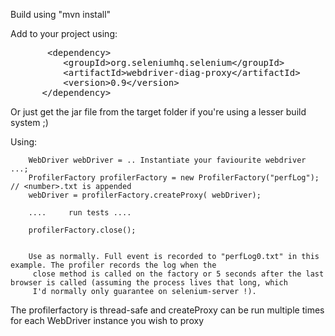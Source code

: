 Build using "mvn install"

Add to your project using:

<pre>
       &lt;dependency>
          &lt;groupId>org.seleniumhq.selenium&lt;/groupId>
          &lt;artifactId>webdriver-diag-proxy&lt;/artifactId>
          &lt;version>0.9&lt;/version>
      &lt;/dependency>
</pre>

Or just get the jar file from the target folder if you're using a lesser build system ;)


Using:

        WebDriver webDriver = .. Instantiate your faviourite webdriver ...;
        ProfilerFactory profilerFactory = new ProfilerFactory("perfLog");  // <number>.txt is appended
        webDriver = profilerFactory.createProxy( webDriver);

        ....     run tests ....

        profilerFactory.close();


        Use as normally. Full event is recorded to "perfLog0.txt" in this example. The profiler records the log when the
         close method is called on the factory or 5 seconds after the last browser is called (assuming the process lives that long, which
         I'd normally only guarantee on selenium-server !).


The profilerfactory is thread-safe and createProxy can be run multiple times for each WebDriver instance you wish to proxy

